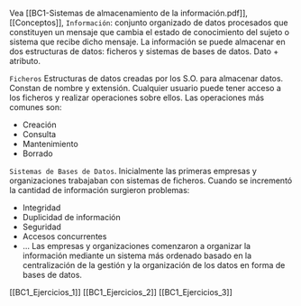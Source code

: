Vea [[BC1-Sistemas de almacenamiento de la información.pdf]], [[Conceptos]], 
``Información``: conjunto organizado de datos procesados que constituyen un mensaje que cambia el estado de conocimiento del sujeto o sistema que recibe dicho mensaje. La información se puede almacenar en dos estructuras de datos: ficheros y sistemas de bases de datos.
Dato + atributo.

``Ficheros`` Estructuras de datos creadas por los S.O. para almacenar datos. Constan de nombre y extensión. Cualquier usuario puede tener acceso a los ficheros y realizar operaciones sobre ellos. Las operaciones más comunes son: 
- Creación 
- Consulta 
- Mantenimiento
- Borrado


``Sistemas de Bases de Datos``. 
Inicialmente las primeras empresas y organizaciones trabajaban con sistemas de ficheros. Cuando se incrementó la cantidad de información surgieron problemas: 
- Integridad 
- Duplicidad de información 
- Seguridad 
- Accesos concurrentes 
- … 
Las empresas y organizaciones comenzaron a organizar la información mediante un sistema más ordenado basado en la centralización de la gestión y la organización de los datos en forma de bases de datos.

[[BC1_Ejercicios_1]]
[[BC1_Ejercicios_2]]
[[BC1_Ejercicios_3]]